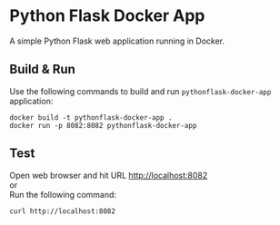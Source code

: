 # Python Flask Docker App
A simple Python Flask web application running in Docker.

## Build & Run
Use the following commands to build and run `pythonflask-docker-app` application:
```
docker build -t pythonflask-docker-app .
docker run -p 8082:8082 pythonflask-docker-app
```

## Test
Open web browser and hit URL [http://localhost:8082](http://localhost:8082)  
or  
Run the following command:
```
curl http://localhost:8082
```
